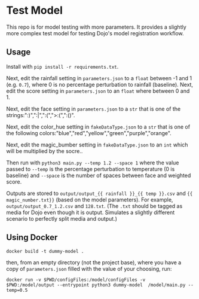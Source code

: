 # Test Model

This repo is for model testing with more parameters. It provides a slightly more complex test model for testing Dojo's model registration workflow.

## Usage

Install with `pip install -r requirements.txt`.

Next, edit the rainfall setting in `parameters.json` to a `float` between -1 and 1 (e.g. `0.7`), where 0 is no percentage perturbation to rainfall (baseline).
Next, edit the score setting in `parameters.json` to an `float` where between 0 and 1.

Next, edit the face setting in `parameters.json` to a `str` that is one of the strings:":)",":|",":(",">:(",":()".

Next, edit the color_hue setting in `fakeDataType.json` to a `str` that is one of the following colors:"blue","red","yellow","green","purple","orange".

Next, edit the magic_bumber setting in `fakeDataType.json` to an `int` which will be multiplied by the socre..


Then run with `python3 main.py --temp 1.2 --space 1` where the value passed to `--temp` is the percentage perturbation to temperature (0 is baseline)
and `--space` is the number of spaces between face and weighted score.

Outputs are stored to `output/output_{{ rainfall }}_{{ temp }}.csv` and `{{ magic_number.txt}}` (based on the model parameters). 
For example, `output/output_0.7_1.2.csv` and `128.txt`. (The `.txt` should be tagged as media for Dojo even though it is output.
Simulates a slightly different scenario to perfectly split media and output.)

## Using Docker

```
docker build -t dummy-model .
```

then, from an empty directory (not the project base), where you have a copy of `parameters.json` filled with the value of your choosing, run:

```
docker run -v $PWD/configFiles:/model/configFiles -v $PWD:/model/output --entrypoint python3 dummy-model  /model/main.py --temp=0.5
```
